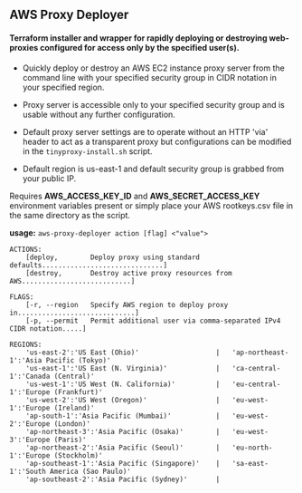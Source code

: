 ## AWS Proxy Deployer

#### **Terraform installer and wrapper for rapidly deploying or destroying web-proxies configured for access only by the specified user(s).**

 - Quickly deploy or destroy an AWS EC2 instance proxy server from the
   command line with your specified security group in CIDR notation in
   your specified region.
   
  - Proxy server is accessible only to your specified security group and
   is usable without any further configuration. 
   
  - Default proxy server settings are to operate without an HTTP 'via'
   header to act as a transparent proxy but configurations can be
   modified in the `tinyproxy-install.sh` script.

  - Default region is us-east-1 and default security group is grabbed from your public IP.

Requires **AWS_ACCESS_KEY_ID** and **AWS_SECRET_ACCESS_KEY** environment variables present or simply place your AWS rootkeys.csv file in the same directory as the script.

**usage:** `aws-proxy-deployer action [flag] <"value">`

    ACTIONS:
        [deploy,        Deploy proxy using standard defaults..............................]
        [destroy,       Destroy active proxy resources from AWS...........................]

    FLAGS:
        [-r, --region   Specify AWS region to deploy proxy in.............................]
        [-p, --permit   Permit additional user via comma-separated IPv4 CIDR notation.....]

    REGIONS:
        'us-east-2':'US East (Ohio)'                   |   'ap-northeast-1':'Asia Pacific (Tokyo)'
        'us-east-1':'US East (N. Virginia)'            |   'ca-central-1':'Canada (Central)'
        'us-west-1':'US West (N. California)'          |   'eu-central-1':'Europe (Frankfurt)'
        'us-west-2':'US West (Oregon)'                 |   'eu-west-1':'Europe (Ireland)'
        'ap-south-1':'Asia Pacific (Mumbai)'           |   'eu-west-2':'Europe (London)'
        'ap-northeast-3':'Asia Pacific (Osaka)'        |   'eu-west-3':'Europe (Paris)'
        'ap-northeast-2':'Asia Pacific (Seoul)'        |   'eu-north-1':'Europe (Stockholm)'
        'ap-southeast-1':'Asia Pacific (Singapore)'    |   'sa-east-1':'South America (Sao Paulo)'
        'ap-southeast-2':'Asia Pacific (Sydney)'       |

